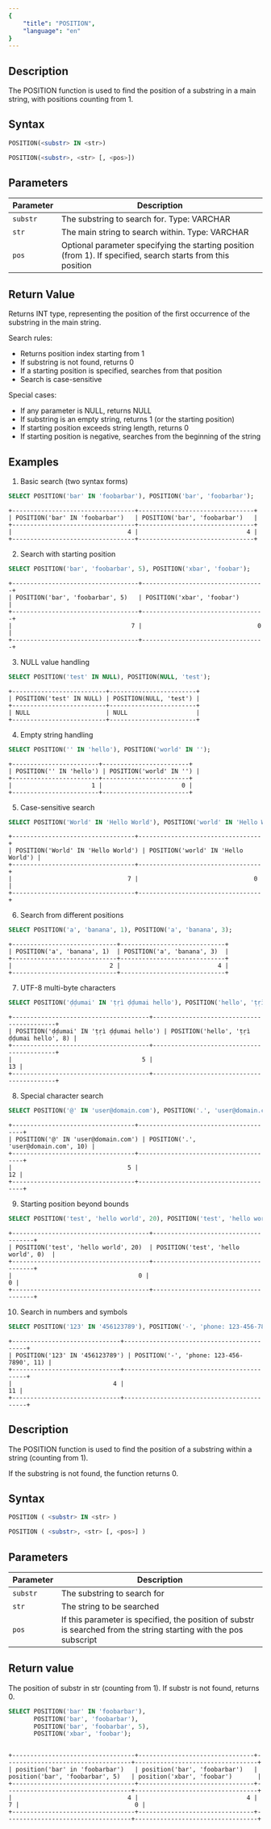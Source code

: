 ```yaml
---
{
    "title": "POSITION",
    "language": "en"
}
---
```


## Description

The POSITION function is used to find the position of a substring in a main string, with positions counting from 1.

## Syntax

```sql
POSITION(<substr> IN <str>)

POSITION(<substr>, <str> [, <pos>])
```

## Parameters

| Parameter | Description |
| -------- | ----------------------------------------------- |
| `substr` | The substring to search for. Type: VARCHAR |
| `str`    | The main string to search within. Type: VARCHAR |
| `pos`    | Optional parameter specifying the starting position (from 1). If specified, search starts from this position |

## Return Value

Returns INT type, representing the position of the first occurrence of the substring in the main string.

Search rules:
- Returns position index starting from 1
- If substring is not found, returns 0
- If a starting position is specified, searches from that position
- Search is case-sensitive

Special cases:
- If any parameter is NULL, returns NULL
- If substring is an empty string, returns 1 (or the starting position)
- If starting position exceeds string length, returns 0
- If starting position is negative, searches from the beginning of the string

## Examples

1. Basic search (two syntax forms)
```sql
SELECT POSITION('bar' IN 'foobarbar'), POSITION('bar', 'foobarbar');
```
```text
+----------------------------------+--------------------------------+
| POSITION('bar' IN 'foobarbar')   | POSITION('bar', 'foobarbar')   |
+----------------------------------+--------------------------------+
|                                4 |                              4 |
+----------------------------------+--------------------------------+
```

2. Search with starting position
```sql
SELECT POSITION('bar', 'foobarbar', 5), POSITION('xbar', 'foobar');
```
```text
+-----------------------------------+----------------------------------+
| POSITION('bar', 'foobarbar', 5)   | POSITION('xbar', 'foobar')       |
+-----------------------------------+----------------------------------+
|                                 7 |                                0 |
+-----------------------------------+----------------------------------+
```

3. NULL value handling
```sql
SELECT POSITION('test' IN NULL), POSITION(NULL, 'test');
```
```text
+--------------------------+------------------------+
| POSITION('test' IN NULL) | POSITION(NULL, 'test') |
+--------------------------+------------------------+
| NULL                     | NULL                   |
+--------------------------+------------------------+
```

4. Empty string handling
```sql
SELECT POSITION('' IN 'hello'), POSITION('world' IN '');
```
```text
+------------------------+------------------------+
| POSITION('' IN 'hello') | POSITION('world' IN '') |
+------------------------+------------------------+
|                      1 |                      0 |
+------------------------+------------------------+
```

5. Case-sensitive search
```sql
SELECT POSITION('World' IN 'Hello World'), POSITION('world' IN 'Hello World');
```
```text
+----------------------------------+----------------------------------+
| POSITION('World' IN 'Hello World') | POSITION('world' IN 'Hello World') |
+----------------------------------+----------------------------------+
|                                7 |                                0 |
+----------------------------------+----------------------------------+
```

6. Search from different positions
```sql
SELECT POSITION('a', 'banana', 1), POSITION('a', 'banana', 3);
```
```text
+-----------------------------+-----------------------------+
| POSITION('a', 'banana', 1)  | POSITION('a', 'banana', 3)  |
+-----------------------------+-----------------------------+
|                           2 |                           4 |
+-----------------------------+-----------------------------+
```

7. UTF-8 multi-byte characters
```sql
SELECT POSITION('ḍḍumai' IN 'ṭṛì ḍḍumai hello'), POSITION('hello', 'ṭṛì ḍḍumai hello', 8);
```
```text
+--------------------------------------+-------------------------------------------+
| POSITION('ḍḍumai' IN 'ṭṛì ḍḍumai hello') | POSITION('hello', 'ṭṛì ḍḍumai hello', 8) |
+--------------------------------------+-------------------------------------------+
|                                    5 |                                        13 |
+--------------------------------------+-------------------------------------------+
```

8. Special character search
```sql
SELECT POSITION('@' IN 'user@domain.com'), POSITION('.', 'user@domain.com', 10);
```
```text
+----------------------------------+--------------------------------------+
| POSITION('@' IN 'user@domain.com') | POSITION('.', 'user@domain.com', 10) |
+----------------------------------+--------------------------------------+
|                                5 |                                   12 |
+----------------------------------+--------------------------------------+
```

9. Starting position beyond bounds
```sql
SELECT POSITION('test', 'hello world', 20), POSITION('test', 'hello world', 0);
```
```text
+--------------------------------------+-------------------------------------+
| POSITION('test', 'hello world', 20)  | POSITION('test', 'hello world', 0)  |
+--------------------------------------+-------------------------------------+
|                                   0 |                                   0 |
+--------------------------------------+-------------------------------------+
```

10. Search in numbers and symbols
```sql
SELECT POSITION('123' IN '456123789'), POSITION('-', 'phone: 123-456-7890', 11);
```
```text
+------------------------------+-------------------------------------------+
| POSITION('123' IN '456123789') | POSITION('-', 'phone: 123-456-7890', 11) |
+------------------------------+-------------------------------------------+
|                            4 |                                        11 |
+------------------------------+-------------------------------------------+
```

## Description

The POSITION function is used to find the position of a substring within a string (counting from 1).  

If the substring is not found, the function returns 0.

## Syntax

```sql
POSITION ( <substr> IN <str> )

POSITION ( <substr>, <str> [, <pos>] )
```

## Parameters

| Parameter | Description                                                                                |
| --------- | ------------------------------------------------------------------------------------------ |
| `substr`  | The substring to search for                                                                |
| `str`     | The string to be searched                                                                  |
| `pos`     | If this parameter is specified, the position of substr is searched from the string starting with the pos subscript |

## Return value

The position of substr in str (counting from 1).
If substr is not found, returns 0.

```sql
SELECT POSITION('bar' IN 'foobarbar'), 
       POSITION('bar', 'foobarbar'),
       POSITION('bar', 'foobarbar', 5),
       POSITION('xbar', 'foobar');
```

```text

+----------------------------------+--------------------------------+-----------------------------------+----------------------------------+
| position('bar' in 'foobarbar')   | position('bar', 'foobarbar')   | position('bar', 'foobarbar', 5)   | position('xbar', 'foobar')       |
+----------------------------------+--------------------------------+-----------------------------------+----------------------------------+
|                                4 |                              4 |                                 7 |                                0 |
+----------------------------------+--------------------------------+-----------------------------------+----------------------------------+
```
